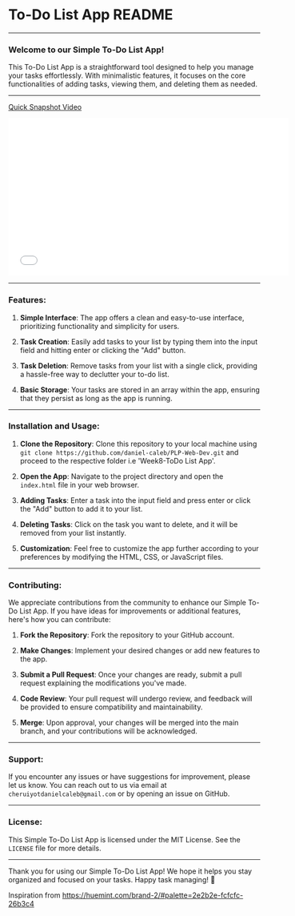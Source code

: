 # To-Do List App README

---

### Welcome to our Simple To-Do List App!

This To-Do List App is a straightforward tool designed to help you manage your tasks effortlessly. With minimalistic features, it focuses on the core functionalities of adding tasks, viewing them, and deleting them as needed.

---

[Quick Snapshot Video](images/Recording%20ToDoList%20App.mp4)


<iframe width="560" height="315" src="images/Recording%20ToDoList%20App.mp4" frameborder="0" allowfullscreen></iframe>


---

### Features:

1. **Simple Interface**: The app offers a clean and easy-to-use interface, prioritizing functionality and simplicity for users.

2. **Task Creation**: Easily add tasks to your list by typing them into the input field and hitting enter or clicking the "Add" button.

3. **Task Deletion**: Remove tasks from your list with a single click, providing a hassle-free way to declutter your to-do list.

4. **Basic Storage**: Your tasks are stored in an array within the app, ensuring that they persist as long as the app is running.

---

### Installation and Usage:

1. **Clone the Repository**: Clone this repository to your local machine using `git clone https://github.com/daniel-caleb/PLP-Web-Dev.git` and proceed to the respective folder i.e 'Week8-ToDo List App'.

2. **Open the App**: Navigate to the project directory and open the `index.html` file in your web browser.

3. **Adding Tasks**: Enter a task into the input field and press enter or click the "Add" button to add it to your list.

4. **Deleting Tasks**: Click on the task you want to delete, and it will be removed from your list instantly.

5. **Customization**: Feel free to customize the app further according to your preferences by modifying the HTML, CSS, or JavaScript files.

---

### Contributing:

We appreciate contributions from the community to enhance our Simple To-Do List App. If you have ideas for improvements or additional features, here's how you can contribute:

1. **Fork the Repository**: Fork the repository to your GitHub account.

2. **Make Changes**: Implement your desired changes or add new features to the app.

3. **Submit a Pull Request**: Once your changes are ready, submit a pull request explaining the modifications you've made.

4. **Code Review**: Your pull request will undergo review, and feedback will be provided to ensure compatibility and maintainability.

5. **Merge**: Upon approval, your changes will be merged into the main branch, and your contributions will be acknowledged.

---

### Support:

If you encounter any issues or have suggestions for improvement, please let us know. You can reach out to us via email at `cheruiyotdanielcaleb@gmail.com` or by opening an issue on GitHub.

---

### License:

This Simple To-Do List App is licensed under the MIT License. See the `LICENSE` file for more details.

---

Thank you for using our Simple To-Do List App! We hope it helps you stay organized and focused on your tasks. Happy task managing! 📝

Inspiration from https://huemint.com/brand-2/#palette=2e2b2e-fcfcfc-26b3c4
